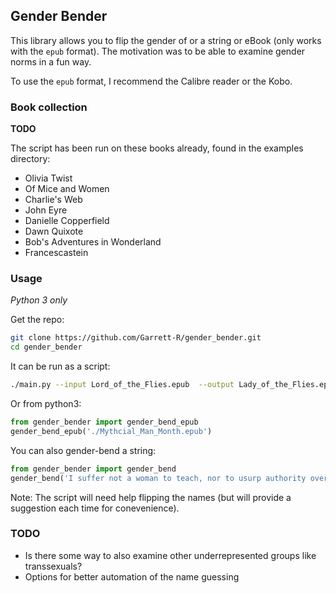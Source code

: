 ## Gender Bender

This library allows you to flip the gender of or a string or eBook (only works with the `epub` format).  The motivation was to be able to examine gender norms in a fun way.

To use the `epub` format, I recommend the Calibre reader or the Kobo. 

### Book collection

**TODO**

The script has been run on these books already, found in the examples directory:

- Olivia Twist
- Of Mice and Women
- Charlie's Web
- John Eyre
- Danielle Copperfield
- Dawn Quixote
- Bob's Adventures in Wonderland
- Francescastein


### Usage
_Python 3 only_

Get the repo:

```bash
git clone https://github.com/Garrett-R/gender_bender.git
cd gender_bender
```

It can be run as a script:

```bash
./main.py --input Lord_of_the_Flies.epub  --output Lady_of_the_Flies.epub
```

Or from python3:

```python
from gender_bender import gender_bend_epub
gender_bend_epub('./Mythcial_Man_Month.epub')
```

You can also gender-bend a string:

```python
from gender_bender import gender_bend
gender_bend('I suffer not a woman to teach, nor to usurp authority over the man, but to be in silence.')
```

Note: The script will need help flipping the names (but will provide a suggestion each time for conevenience).

### TODO

- Is there some way to also examine other underrepresented groups like transsexuals?
- Options for better automation of the name guessing
